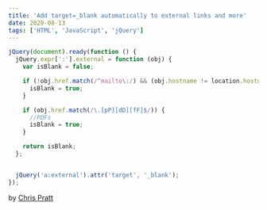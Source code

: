 ```yaml
---
title: 'Add target=_blank automatically to external links and more'
date: 2020-08-13
tags: ['HTML', 'JavaScript', 'jQuery']
---
```


```JavaScript
jQuery(document).ready(function () {
  jQuery.expr[':'].external = function (obj) {
    var isBlank = false;

    if (!obj.href.match(/^mailto\:/) && (obj.hostname != location.hostname) && !obj.href.match(/^javascript\:/) && !obj.href.match(/^javascript\:/) && !obj.href.match(/^$/)) {
      isBlank = true;
    }

    if (obj.href.match(/\.[pP][dD][fF]$/)) {
      //PDFs
      isBlank = true;
    }

    return isBlank;
  };


  jQuery('a:external').attr('target', '_blank');
});
```

by [Chris Pratt](https://stackoverflow.com/questions/12041935/how-to-automatically-add-target-blank-to-external-links-only/12042162#12042162)
